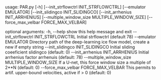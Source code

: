 usage: PAR.py [-h] [--init_strflowctrl INIT_STRFLOWCTRL] [--emulator EMULATOR]
              [--init_slidingco INIT_SLIDINGCO]
              [--init_arrhenius INIT_ARRHENIUS]
              [--multiple_window_size MULTIPLE_WINDOW_SIZE]
              [--force_max_velbar FORCE_MAX_VELBAR]

optional arguments:
  -h, --help            show this help message and exit
  --init_strflowctrl INIT_STRFLOWCTRL
                        Initial strflowctrl (default 78)
  --emulator EMULATOR   Directory path of the deep-learning ice flow model,
                        create a new if empty string
  --init_slidingco INIT_SLIDINGCO
                        Initial sliding coeeficient slidingco (default: 0)
  --init_arrhenius INIT_ARRHENIUS
                        Initial arrhenius factor arrhenuis (default: 78)
  --multiple_window_size MULTIPLE_WINDOW_SIZE
                        If a U-net, this force window size a multiple of 2**N
                        (default: 0)
  --force_max_velbar FORCE_MAX_VELBAR
                        This permits to artif. upper-bound velocities, active
                        if > 0 (default: 0)
